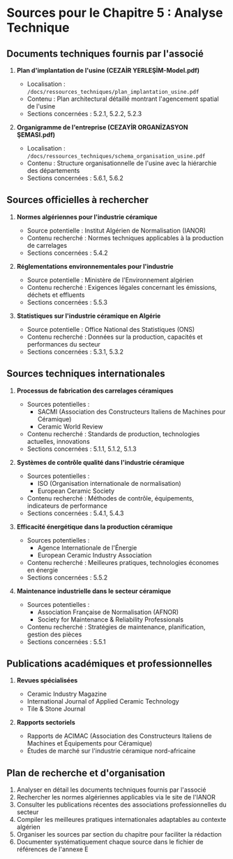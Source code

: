 # Sources pour le Chapitre 5 : Analyse Technique

## Documents techniques fournis par l'associé

1. **Plan d'implantation de l'usine (CEZAİR YERLEŞİM-Model.pdf)**
   - Localisation : `/docs/ressources_techniques/plan_implantation_usine.pdf`
   - Contenu : Plan architectural détaillé montrant l'agencement spatial de l'usine
   - Sections concernées : 5.2.1, 5.2.2, 5.2.3

2. **Organigramme de l'entreprise (CEZAYİR ORGANİZASYON ŞEMASI.pdf)**
   - Localisation : `/docs/ressources_techniques/schema_organisation_usine.pdf`
   - Contenu : Structure organisationnelle de l'usine avec la hiérarchie des départements
   - Sections concernées : 5.6.1, 5.6.2

## Sources officielles à rechercher

1. **Normes algériennes pour l'industrie céramique**
   - Source potentielle : Institut Algérien de Normalisation (IANOR)
   - Contenu recherché : Normes techniques applicables à la production de carrelages
   - Sections concernées : 5.4.2

2. **Réglementations environnementales pour l'industrie**
   - Source potentielle : Ministère de l'Environnement algérien
   - Contenu recherché : Exigences légales concernant les émissions, déchets et effluents
   - Sections concernées : 5.5.3

3. **Statistiques sur l'industrie céramique en Algérie**
   - Source potentielle : Office National des Statistiques (ONS)
   - Contenu recherché : Données sur la production, capacités et performances du secteur
   - Sections concernées : 5.3.1, 5.3.2

## Sources techniques internationales

1. **Processus de fabrication des carrelages céramiques**
   - Sources potentielles : 
     * SACMI (Association des Constructeurs Italiens de Machines pour Céramique)
     * Ceramic World Review
   - Contenu recherché : Standards de production, technologies actuelles, innovations
   - Sections concernées : 5.1.1, 5.1.2, 5.1.3

2. **Systèmes de contrôle qualité dans l'industrie céramique**
   - Sources potentielles :
     * ISO (Organisation internationale de normalisation)
     * European Ceramic Society
   - Contenu recherché : Méthodes de contrôle, équipements, indicateurs de performance
   - Sections concernées : 5.4.1, 5.4.3

3. **Efficacité énergétique dans la production céramique**
   - Sources potentielles :
     * Agence Internationale de l'Énergie
     * European Ceramic Industry Association
   - Contenu recherché : Meilleures pratiques, technologies économes en énergie
   - Sections concernées : 5.5.2

4. **Maintenance industrielle dans le secteur céramique**
   - Sources potentielles :
     * Association Française de Normalisation (AFNOR)
     * Society for Maintenance & Reliability Professionals
   - Contenu recherché : Stratégies de maintenance, planification, gestion des pièces
   - Sections concernées : 5.5.1

## Publications académiques et professionnelles

1. **Revues spécialisées**
   - Ceramic Industry Magazine
   - International Journal of Applied Ceramic Technology
   - Tile & Stone Journal

2. **Rapports sectoriels**
   - Rapports de ACIMAC (Association des Constructeurs Italiens de Machines et Équipements pour Céramique)
   - Études de marché sur l'industrie céramique nord-africaine

## Plan de recherche et d'organisation

1. Analyser en détail les documents techniques fournis par l'associé
2. Rechercher les normes algériennes applicables via le site de l'IANOR
3. Consulter les publications récentes des associations professionnelles du secteur
4. Compiler les meilleures pratiques internationales adaptables au contexte algérien
5. Organiser les sources par section du chapitre pour faciliter la rédaction
6. Documenter systématiquement chaque source dans le fichier de références de l'annexe E
